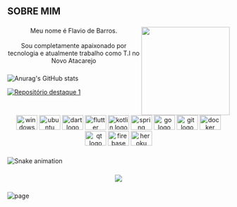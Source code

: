 <br clear="both">

<h2 align="left">SOBRE MIM</h2>

###

<img align="right" height="200" src="https://i.imgur.com/H0a9Blm.png"  />

###

<p align="center">Meu nome é Flavio de Barros.<br><br>Sou completamente apaixonado por tecnologia e atualmente trabalho como T.I no Novo Atacarejo</p>

###

![Anurag's GitHub stats](https://github-readme-stats.vercel.app/api?hide_title=false&hide_rank=false&show_icons=true&include_all_commits=true&count_private=true&custom_title=Meu+GitHub&disable_animations=false&theme=vision-friendly-dark&locale=pt-br&hide_border=true&username=nevyle)

[![Repositório destaque 1](https://github-readme-stats.vercel.app/api/pin/?username=nevyle&hide_border=true&theme=vision-friendly-dark&repo=xmodmap)](https://github.com/nevyle/xmodmap)

###

<br clear="both">

<div align="center">
  <img src="https://cdn.jsdelivr.net/gh/devicons/devicon/icons/windows8/windows8-original.svg" height="33" width="48" alt="windows8 logo"  />
  <img src="https://cdn.jsdelivr.net/gh/devicons/devicon/icons/ubuntu/ubuntu-plain.svg" height="33" width="48" alt="ubuntu logo"  />
  <img src="https://cdn.jsdelivr.net/gh/devicons/devicon/icons/dart/dart-original.svg" height="33" width="48" alt="dart logo"  />
  <img src="https://cdn.jsdelivr.net/gh/devicons/devicon/icons/flutter/flutter-original.svg" height="33" width="48" alt="flutter logo"  />
  <img src="https://cdn.jsdelivr.net/gh/devicons/devicon/icons/kotlin/kotlin-original.svg" height="33" width="48" alt="kotlin logo"  />
  <img src="https://cdn.jsdelivr.net/gh/devicons/devicon/icons/spring/spring-original.svg" height="33" width="48" alt="spring logo"  />
  <img src="https://cdn.jsdelivr.net/gh/devicons/devicon/icons/go/go-original.svg" height="33" width="48" alt="go logo"  />
  <img src="https://cdn.jsdelivr.net/gh/devicons/devicon/icons/git/git-original.svg" height="33" width="48" alt="git logo"  />
  <img src="https://cdn.jsdelivr.net/gh/devicons/devicon/icons/docker/docker-plain.svg" height="33" width="48" alt="docker logo"  />
  <img src="https://cdn.jsdelivr.net/gh/devicons/devicon/icons/qt/qt-original.svg" height="33" width="48" alt="qt logo"  />
  <img src="https://cdn.jsdelivr.net/gh/devicons/devicon/icons/firebase/firebase-plain.svg" height="33" width="48" alt="firebase logo"  />
  <img src="https://cdn.jsdelivr.net/gh/devicons/devicon/icons/heroku/heroku-plain.svg" height="33" width="48" alt="heroku logo"  />
</div>

###

<img src="https://raw.githubusercontent.com/nevyle/nevyle/blob/output/snake.svg" alt="Snake animation" />

###

<div align="center">
  <img src="https://visitor-badge.laobi.icu/badge?page_id=nevyle.nevyle&left_color=darkslategrey&right_color=darkgreen&left_text=Total de visitas no meu perfil:"  />
</div>

###
![page](https://i.imgur.com/EnSiXSr.png)
